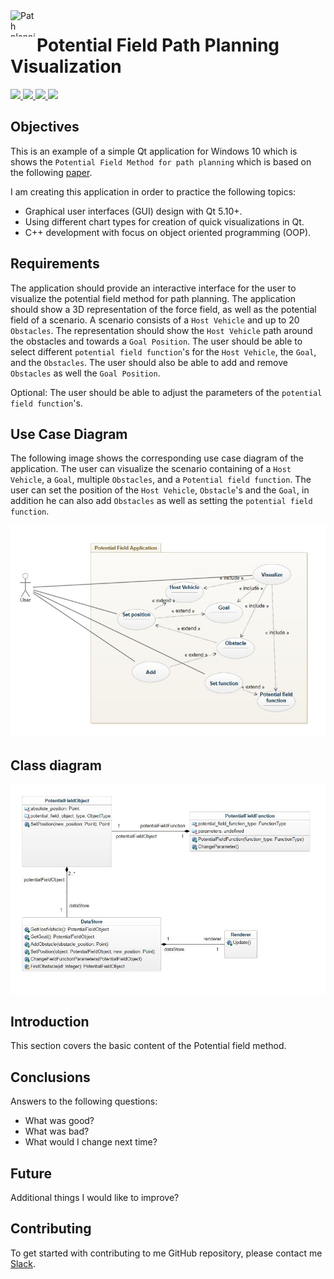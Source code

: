 <img src="http://www.jeffdelmerico.com/wp-content/uploads/2015/05/kitchen_world_perc_3_2.png" alt="Path planning" height="42px" width="42px" align="left">

# Potential Field Path Planning Visualization
<div>
    <a href="https://github.com/NaPiZip/Docker_GUI_Apps_on_Windows">
        <img src="https://img.shields.io/badge/Document%20Version-1.0.0-brightgreen.svg"/>
    </a>
    <a href="https://www.qt.io/download">
        <img src="https://img.shields.io/badge/Qt-5.10.1-blue.svg"/>
    </a>
    <a href="https://www.microsoft.com">
        <img src="https://img.shields.io/badge/Windows%2010%20x64-10.0.17134%20Build%2017134-blue.svg"/>
    </a>
    <a href="https://docs.microsoft.com/en-us/visualstudio/releasenotes/vs2015-version-history">
        <img src="https://img.shields.io/badge/MS%20Visual%20C%2B%2B-14.0%20(amd64__x86)-blue.svg"/>
    </a>
</div>

## Objectives
This is an example of a simple Qt application for Windows 10 which is shows the `Potential Field Method for path planning` which is based on the following [paper](https://www.business-sweden.se/contentassets/fcac981bfd224e609363bc7fc56889f3/discover-autonomous-driving-potential-in-japan.pdf).

I am creating this application in order to practice the following topics:<br>
- Graphical user interfaces (GUI) design with Qt 5.10+.
- Using different chart types for creation of quick visualizations in Qt.
- C++ development with focus on object oriented programming (OOP).

## Requirements
The application should provide an interactive interface for the user to visualize the potential field method for path planning. The application should show a 3D representation of the force field, as well as the potential field of a scenario. A scenario consists of a `Host Vehicle` and up to 20 `Obstacles`. The representation should show the `Host Vehicle` path around the obstacles and towards a `Goal Position`. The user should be able to select different `potential field function`'s for the `Host Vehicle`, the `Goal`, and the `Obstacles`. The user should also be able to add and remove `Obstacles` as well the `Goal Position`.

Optional:
The user should be able to adjust the parameters of the `potential field function`'s.

## Use Case Diagram
The following image shows the corresponding use case diagram of the application. The user can visualize the scenario containing of a `Host Vehicle`, a `Goal`, multiple `Obstacles`, and a `Potential field function`. The user can set the position of the `Host Vehicle`, `Obstacle`'s and the `Goal`, in addition he can also add `Obstacles` as well as setting the `potential field function`.  


<p align="center">
<img src="https://github.com/NaPiZip/Qt-Applications-for-Windows-10/blob/master/Potential_field_path_planning_explorer/Resources/Images/UseCaseDiagram.JPG?raw=true" alt="Use case diagram"/></p>

## Class diagram

<p align="center">
<img src="https://github.com/NaPiZip/Qt-Applications-for-Windows-10/blob/master/Potential_field_path_planning_explorer/Resources/Images/ClassDiagram.JPG?raw=true" alt="Use case diagram"/></p>

## Introduction
This section covers the basic content of the Potential field method.

## Conclusions
Answers to the following questions:
  - What was good?
  - What was bad?
  - What would I change next time?


## Future
Additional things I would like to improve?


## Contributing

To get started with contributing to me GitHub repository, please contact me [Slack](https://join.slack.com/t/napi-friends/shared_invite/enQtNDg3OTg5NDc1NzUxLWU1MWNhNmY3ZTVmY2FkMDM1ODg1MWNlMDIyYTk1OTg4OThhYzgyNDc3ZmE5NzM1ZTM2ZDQwZGI0ZjU2M2JlNDU).
